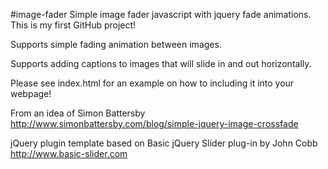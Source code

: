 #image-fader
Simple image fader javascript with jquery fade animations.
This is my first GitHub project!

Supports simple fading animation between images.

Supports adding captions to images that will slide in and out horizontally.

Please see index.html for an example on how to including it into your webpage!

From an idea of Simon Battersby
http://www.simonbattersby.com/blog/simple-jquery-image-crossfade

jQuery plugin template based on Basic jQuery Slider plug-in by John Cobb
http://www.basic-slider.com
